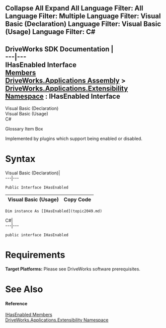 Collapse All Expand All Language Filter: All  Language Filter: Multiple  Language Filter: Visual Basic (Declaration) Language Filter: Visual Basic (Usage) Language Filter: C#  
---  
DriveWorks SDK Documentation  |   
---|---  
IHasEnabled Interface   
[Members](topic2050.md)   
[DriveWorks.Applications Assembly](topic13.md) > [DriveWorks.Applications.Extensibility Namespace](topic1995.md) : IHasEnabled Interface  
---  
  
Visual Basic (Declaration)    
Visual Basic (Usage)    
C# 

Glossary Item Box

Implemented by plugins which support being enabled or disabled. 

# Syntax

Visual Basic (Declaration)|   
---|---  
      
    
    Public Interface IHasEnabled   
  
Visual Basic (Usage)| Copy Code  
---|---  
      
    
    Dim instance As [IHasEnabled](topic2049.md)  
  
C#|   
---|---  
      
    
    public interface IHasEnabled   
  
# Requirements

**Target Platforms:** Please see DriveWorks software prerequisites.

# See Also

#### Reference

[IHasEnabled Members](topic2050.md)   
[DriveWorks.Applications.Extensibility Namespace](topic1995.md)


